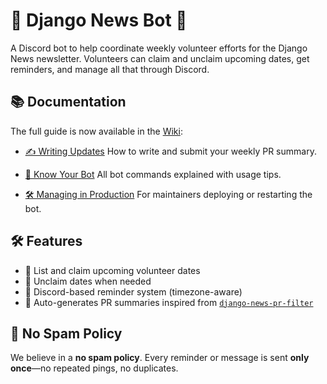 # 📰 Django News Bot 🤖

A Discord bot to help coordinate weekly volunteer efforts for the Django News newsletter. Volunteers can claim and unclaim upcoming dates, get reminders, and manage all that through Discord.


## 📚 Documentation

The full guide is now available in the [Wiki](https://github.com/Pradhvan/djangonews-bot/wiki):

- [✍️ Writing Updates](https://github.com/Pradhvan/djangonews-bot/wiki/Writing-Updates-to-Django-for-Django-News)
  How to write and submit your weekly PR summary.

- [🤖 Know Your Bot](https://github.com/Pradhvan/djangonews-bot/wiki/%F0%9F%A4%96-Know-your-bot)
  All bot commands explained with usage tips.

- [🛠️ Managing in Production](https://github.com/Pradhvan/djangonews-bot/wiki/Managing-the-Bot-Service-in-Production)
  For maintainers deploying or restarting the bot.


## 🛠️ Features

- 📅 List and claim upcoming volunteer dates
- 🔄 Unclaim dates when needed
- 🤖 Discord-based reminder system (timezone-aware)
- 🧠 Auto-generates PR summaries inspired from [`django-news-pr-filter`](https://github.com/sakhawy/django-news-pr-filter/)

## 🔕 No Spam Policy

We believe in a **no spam policy**.  Every reminder or message is sent **only once**—no repeated pings, no duplicates.
